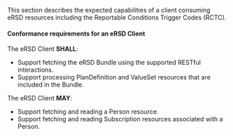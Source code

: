 This section describes the expected capabilities of a client consuming eRSD resources including the Reportable Conditions Trigger Codes (RCTC).

#### Conformance requirements for an eRSD Client

The eRSD Client **SHALL**:

- Support fetching the eRSD Bundle using the supported RESTful interactions.
- Support processing PlanDefinition and ValueSet resources that are included in the Bundle.

The eRSD Client **MAY**:

- Support fetching and reading a Person resource.
- Support fetching and reading Subscription resources associated with a Person.